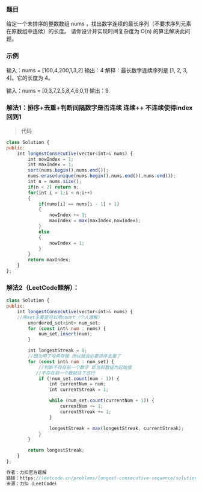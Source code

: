 ### 题目
给定一个未排序的整数数组 nums ，找出数字连续的最长序列（不要求序列元素在原数组中连续）的长度。
请你设计并实现时间复杂度为 O(n) 的算法解决此问题。

### 示例
输入：nums = [100,4,200,1,3,2]
输出：4
解释：最长数字连续序列是 [1, 2, 3, 4]。它的长度为 4。

输入：nums = [0,3,7,2,5,8,4,6,0,1]
输出：9

### 解法1：排序+去重+判断间隔数字是否连续 连续++ 不连续使得index回到1

> 代码
```js
class Solution {
public:
    int longestConsecutive(vector<int>& nums) {
        int nowIndex = 1;
        int maxIndex = 1;
        sort(nums.begin(),nums.end());
        nums.erase(unique(nums.begin(),nums.end()),nums.end());
        int n = nums.size();
        if(n < 2) return n;
        for(int i = 1;i < n;i++)
        {
            if(nums[i] == nums[i - 1] + 1)
            {
                nowIndex += 1;
                maxIndex = max(maxIndex,nowIndex);
            }
            else
            {
                nowIndex = 1;
            }
        }
        return maxIndex;
    }
};
```

### 解法2（LeetCode题解）：
```js
class Solution {
public:
    int longestConsecutive(vector<int>& nums) {
    //用set主要是可以用count（个人理解）
        unordered_set<int> num_set;
        for (const int& num : nums) {
            num_set.insert(num);
        }

        int longestStreak = 0;
        //因为用了哈希存储 所以就没必要排序去重了
        for (const int& num : num_set) {
            //判断不存在前一个数字 即当前数组为起始值  
           //不存在前一个数就往下进行
            if (!num_set.count(num - 1)) {
                int currentNum = num;
                int currentStreak = 1;

                while (num_set.count(currentNum + 1)) {
                    currentNum += 1;
                    currentStreak += 1;
                }

                longestStreak = max(longestStreak, currentStreak);
            }
        }

        return longestStreak;           
    }
};

作者：力扣官方题解
链接：https://leetcode.cn/problems/longest-consecutive-sequence/solutions/276931/zui-chang-lian-xu-xu-lie-by-leetcode-solution/
来源：力扣（LeetCode）
```